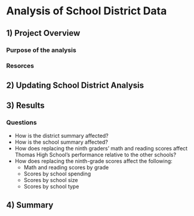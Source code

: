 # Analysis of School District Data
## 1) Project Overview
### Purpose of the analysis
### Resorces
## 2) Updating School District Analysis
## 3) Results
### Questions
+ How is the district summary affected?
+ How is the school summary affected?
+ How does replacing the ninth graders’ math and reading scores affect Thomas High School’s performance relative to the other schools?
+ How does replacing the ninth-grade scores affect the following:
  + Math and reading scores by grade
  + Scores by school spending
  + Scores by school size
  + Scores by school type

## 4) Summary
